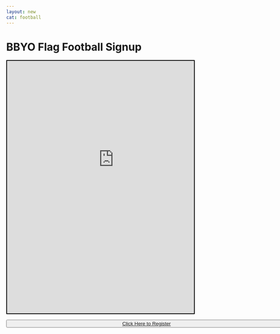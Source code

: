 ```yaml
---
layout: new
cat: football
---
```


<style>
.button {width: 750px;}
</style>

# BBYO Flag Football Signup
<div style="border: 2px solid Black; overflow: hidden; margin: 15px auto; max-width: 750px;">
<iframe scrolling="no" src="http://www.atlantajcc.org/pldb-live/bbyo-co-ed-fall-flag-football-league-37023/?back=pldb_active" style="border: 0px none; margin-left: -675px; height: 825px; margin-top: -150px; width: 1920px;">
</iframe>
</div>

<button class="button"><a href="http://online.activenetwork.com/MJCCA/Activities/ActivitiesCourseDetails.asp?aid=305&cid=42890">Click Here to Register</a></button>
